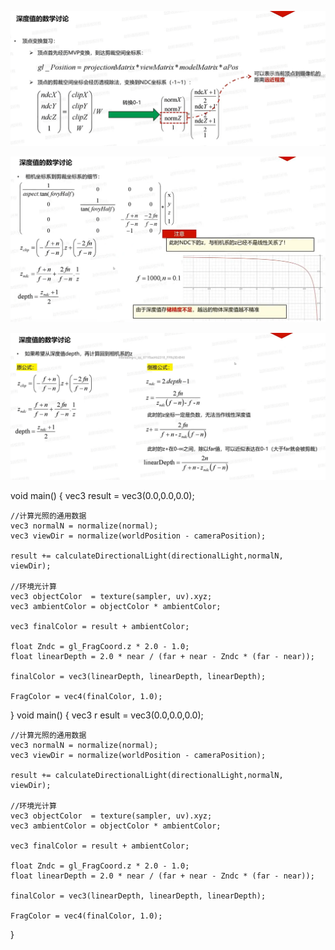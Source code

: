 ![输入图片说明](/imgs/2025-02-07/Mn4Ca6sAaf5jYKT8.png)

![输入图片说明](/imgs/2025-02-07/CzpWimBLyWbsil3O.png)

![输入图片说明](/imgs/2025-02-07/lO8gXgdIms2vuBN7.png)

void main()
{
	vec3 result = vec3(0.0,0.0,0.0);

	//计算光照的通用数据
	vec3 normalN = normalize(normal);
	vec3 viewDir = normalize(worldPosition - cameraPosition);

	result += calculateDirectionalLight(directionalLight,normalN, viewDir);

	//环境光计算
	vec3 objectColor  = texture(sampler, uv).xyz;
	vec3 ambientColor = objectColor * ambientColor;

	vec3 finalColor = result + ambientColor;

	float Zndc = gl_FragCoord.z * 2.0 - 1.0;
	float linearDepth = 2.0 * near / (far + near - Zndc * (far - near));

	finalColor = vec3(linearDepth, linearDepth, linearDepth);

	FragColor = vec4(finalColor, 1.0);
}
void main()
{
	vec3 r
	esult = vec3(0.0,0.0,0.0);

	//计算光照的通用数据
	vec3 normalN = normalize(normal);
	vec3 viewDir = normalize(worldPosition - cameraPosition);

	result += calculateDirectionalLight(directionalLight,normalN, viewDir);

	//环境光计算
	vec3 objectColor  = texture(sampler, uv).xyz;
	vec3 ambientColor = objectColor * ambientColor;

	vec3 finalColor = result + ambientColor;

	float Zndc = gl_FragCoord.z * 2.0 - 1.0;
	float linearDepth = 2.0 * near / (far + near - Zndc * (far - near));

	finalColor = vec3(linearDepth, linearDepth, linearDepth);

	FragColor = vec4(finalColor, 1.0);
}
<!--stackedit_data:
eyJoaXN0b3J5IjpbMTIxNjUxOTQ0MiwtMTA0Nzg1OTI3MCwxNz
EyODE2NzExLDE1NDg0MDIxNzZdfQ==
-->